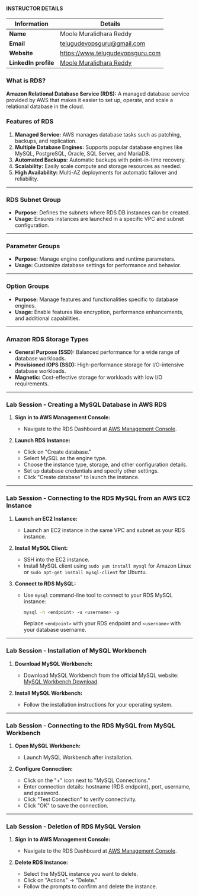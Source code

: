 #### INSTRUCTOR DETAILS

|  Information             | Details                                                                      |
|----------------------    |------------------------------------------------------------------------------|
| **Name**                 | Moole Muralidhara Reddy                                                      |
| **Email**                | telugudevopsguru@gmail.com                                                |
| **Website**              | https://www.telugudevopsguru.com               |
| **LinkedIn profile**     | [Moole Muralidhara Reddy](https://www.linkedin.com/in/moole-muralidhara-reddy) |

### What is RDS?

**Amazon Relational Database Service (RDS):** A managed database service provided by AWS that makes it easier to set up, operate, and scale a relational database in the cloud.

### Features of RDS

1. **Managed Service:** AWS manages database tasks such as patching, backups, and replication.
2. **Multiple Database Engines:** Supports popular database engines like MySQL, PostgreSQL, Oracle, SQL Server, and MariaDB.
3. **Automated Backups:** Automatic backups with point-in-time recovery.
4. **Scalability:** Easily scale compute and storage resources as needed.
5. **High Availability:** Multi-AZ deployments for automatic failover and reliability.
----
### RDS Subnet Group

- **Purpose:** Defines the subnets where RDS DB instances can be created.
- **Usage:** Ensures instances are launched in a specific VPC and subnet configuration.
----
### Parameter Groups

- **Purpose:** Manage engine configurations and runtime parameters.
- **Usage:** Customize database settings for performance and behavior.
----
### Option Groups

- **Purpose:** Manage features and functionalities specific to database engines.
- **Usage:** Enable features like encryption, performance enhancements, and additional capabilities.
----
### Amazon RDS Storage Types

- **General Purpose (SSD):** Balanced performance for a wide range of database workloads.
- **Provisioned IOPS (SSD):** High-performance storage for I/O-intensive database workloads.
- **Magnetic:** Cost-effective storage for workloads with low I/O requirements.
----
### Lab Session - Creating a MySQL Database in AWS RDS

1. **Sign in to AWS Management Console:**
   - Navigate to the RDS Dashboard at [AWS Management Console](https://console.aws.amazon.com/rds/).

2. **Launch RDS Instance:**
   - Click on "Create database."
   - Select MySQL as the engine type.
   - Choose the instance type, storage, and other configuration details.
   - Set up database credentials and specify other settings.
   - Click "Create database" to launch the instance.
----
### Lab Session - Connecting to the RDS MySQL from an AWS EC2 Instance

1. **Launch an EC2 Instance:**
   - Launch an EC2 instance in the same VPC and subnet as your RDS instance.

2. **Install MySQL Client:**
   - SSH into the EC2 instance.
   - Install MySQL client using `sudo yum install mysql` for Amazon Linux or `sudo apt-get install mysql-client` for Ubuntu.

3. **Connect to RDS MySQL:**
   - Use `mysql` command-line tool to connect to your RDS MySQL instance:
     ```bash
     mysql -h <endpoint> -u <username> -p
     ```
     Replace `<endpoint>` with your RDS endpoint and `<username>` with your database username.
----
### Lab Session - Installation of MySQL Workbench

1. **Download MySQL Workbench:**
   - Download MySQL Workbench from the official MySQL website: [MySQL Workbench Download](https://dev.mysql.com/downloads/workbench/).

2. **Install MySQL Workbench:**
   - Follow the installation instructions for your operating system.
----
### Lab Session - Connecting to the RDS MySQL from MySQL Workbench

1. **Open MySQL Workbench:**
   - Launch MySQL Workbench after installation.

2. **Configure Connection:**
   - Click on the "+" icon next to "MySQL Connections."
   - Enter connection details: hostname (RDS endpoint), port, username, and password.
   - Click "Test Connection" to verify connectivity.
   - Click "OK" to save the connection.
----
### Lab Session - Deletion of RDS MySQL Version

1. **Sign in to AWS Management Console:**
   - Navigate to the RDS Dashboard at [AWS Management Console](https://console.aws.amazon.com/rds/).

2. **Delete RDS Instance:**
   - Select the MySQL instance you want to delete.
   - Click on "Actions" -> "Delete."
   - Follow the prompts to confirm and delete the instance.

